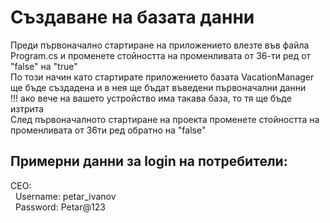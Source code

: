 # Създаване на базата данни
Преди първоначално стартиране на приложението влезте във файла Program.cs и променете стойността на променливата от 36-ти ред от "false" на "true" <br />
По този начин като стартирате приложението базата VacationManager ще бъде създадена и в нея ще бъдат въведени първоначални данни <br />
!!! ако вече на вашето устройство има такава база, то тя ще бъде изтрита <br />
След първоначалното стартиране на проекта променете стойността на променливата от 36ти ред обратно на "false" <br />

## Примерни данни за login на потребители:
CEO: \
&nbsp;  Username: petar_ivanov \
&nbsp;  Password: Petar@123
